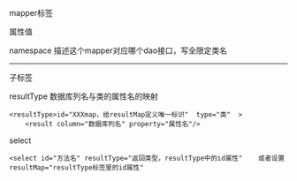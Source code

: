 mapper标签

属性值 

namespace 描述这个mapper对应哪个dao接口，写全限定类名
<hr>

子标签

resultType 数据库列名与类的属性名的映射
```
<resultType>id="XXXmap，给resultMap定义唯一标识"  type="类"  >
    <result column="数据库列名" property="属性名"/>
```

select
```
<select id="方法名" resultType="返回类型，resultType中的id属性"    或者设置resultMap="resultType标签里的id属性"
```